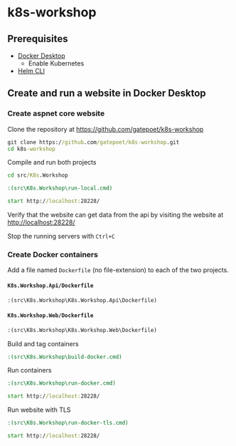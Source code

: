 # k8s-workshop

## Prerequisites

- [Docker Desktop](https://www.docker.com/products/docker-desktop)
  - Enable Kubernetes
- [Helm CLI](https://helm.sh/docs/intro/install/#from-chocolatey-windows)

## Create and run a website in Docker Desktop

### Create aspnet core website

Clone the repository at <https://github.com/gatepoet/k8s-workshop>

```cmd
git clone https://github.com/gatepoet/k8s-workshop.git
cd k8s-workshop
```

Compile and run both projects

```cmd
cd src/K8s.Workshop

:(src\K8s.Workshop\run-local.cmd)

start http://localhost:28228/
```

Verify that the website can get data from the api by visiting the website at <http://localhost:28228/>

Stop the running servers with `Ctrl+C`

### Create Docker containers

Add a file named `Dockerfile` (no file-extension) to each of the two projects.

#### `K8s.Workshop.Api/Dockerfile`

```dockerfile
:(src\K8s.Workshop\K8s.Workshop.Api\Dockerfile)
```

#### `K8s.Workshop.Web/Dockerfile`

```dockerfile
:(src\K8s.Workshop\K8s.Workshop.Web\Dockerfile)
```

Build and tag containers

```cmd
:(src\K8s.Workshop\build-docker.cmd)
```

Run containers

```cmd
:(src\K8s.Workshop\run-docker.cmd)

start http://localhost:28228/
```

Run website with TLS

```cmd
:(src\K8s.Workshop\run-docker-tls.cmd)

start http://localhost:28228/
```
